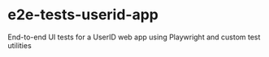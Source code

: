 # e2e-tests-userid-app
End-to-end UI tests for a UserID web app using Playwright and custom test utilities
